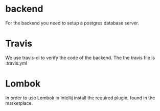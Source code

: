 # backend
For the backend you need to setup a postgres database server.

# Travis
We use travis-ci to verify the code of the backend. The the travis file is .travis.yml 

# Lombok
In order to use Lombok in Intellij install the required plugin, found in the marketplace.

